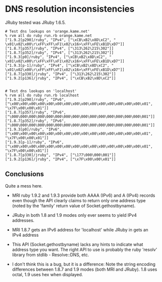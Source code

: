 # DNS resolution inconsistencies

JRuby tested was JRuby 1.6.5.

    # Test dns lookups on 'orange.kame.net'
    % rvm all do ruby run.rb orange.kame.net
    ["1.9.2[p290]/ruby", "IPv4", ["\xCB\xB2\x8D\xC2", " \x01\x02\x00\r\xFF\xFF\xF1\x02\x16>\xFF\xFE\xB1D\xD7"]]
    ["1.8.7[p357]/ruby", "IPv4", ["\313\262\215\302"]]
    ["1.8.7[p352]/ruby", "IPv4", ["\313\262\215\302"]]
    ["1.9.3[p0]/ruby", "IPv4", ["\xCB\xB2\x8D\xC2", " \x01\x02\x00\r\xFF\xFF\xF1\x02\x16>\xFF\xFE\xB1D\xD7"]]
    ["1.9.3[p-1]/ruby", "IPv4", ["\xCB\xB2\x8D\xC2", " \x01\x02\x00\r\xFF\xFF\xF1\x02\x16>\xFF\xFE\xB1D\xD7"]]
    ["1.8.7[p330]/jruby", "IPv4", ["\313\262\215\302"]]
    ["1.9.2[p136]/jruby", "IPv4", ["\xCB\xB2\x8D\xC2"]]


    # Test dns lookups on 'localhost'
    % rvm all do ruby run.rb localhost
    ["1.9.2[p290]/ruby", "IPv6", ["\x00\x00\x00\x00\x00\x00\x00\x00\x00\x00\x00\x00\x00\x00\x00\x01", "\x7F\x00\x00\x01"]]
    ["1.8.7[p357]/ruby", "IPv6", ["\000\000\000\000\000\000\000\000\000\000\000\000\000\000\000\001"]]
    ["1.8.7[p352]/ruby", "IPv6", ["\000\000\000\000\000\000\000\000\000\000\000\000\000\000\000\001"]]
    ["1.9.3[p0]/ruby", "IPv6", ["\x00\x00\x00\x00\x00\x00\x00\x00\x00\x00\x00\x00\x00\x00\x00\x01", "\x7F\x00\x00\x01"]]
    ["1.9.3[p-1]/ruby", "IPv6", ["\x00\x00\x00\x00\x00\x00\x00\x00\x00\x00\x00\x00\x00\x00\x00\x01", "\x7F\x00\x00\x01"]]
    ["1.8.7[p330]/jruby", "IPv4", ["\177\000\000\001"]]
    ["1.9.2[p136]/jruby", "IPv4", ["\x7F\x00\x00\x01"]]

## Conclusions

Quite a mess here.

* MRI ruby 1.9.2 and 1.9.3 provide both AAAA (IPv6) and A (IPv4) records even
  though the API clearly claims to return only one address type (noted by the
  'family' return value of Socket.gethostbyname).

* JRuby in both 1.8 and 1.9 modes only ever seems to yield IPv4 addresses.

* MRI 1.8.7 gets an IPv6 address for 'localhost' while JRuby in gets an IPv4 address

* This API (Socket.gethostbyname) lacks any hints to indicate what address type
  you want. The right API to use is probably the ruby 'resolv' library from
  stdlib - Resolve::DNS, etc.

* I don't think this is a bug, but it is a difference: Note the string encoding
  differences between 1.8.7 and 1.9 modes (both MRI and JRuby). 1.8 uses octal,
  1.9 uses hex when displayed.

